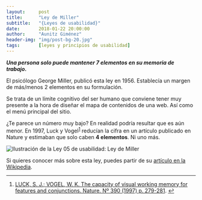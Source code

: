 ```yaml
---
layout:     post
title:      "Ley de Miller"
subtitle:   "{Leyes de usabilidad}"
date:       2018-01-22 20:00:00
author:     "Aunitz Giménez"
header-img: "img/post-bg-20.jpg"
tags:       [leyes y principios de usabilidad]
---
```


<p><em><strong>Una persona solo puede mantener 7 elementos en su memoria de trabajo.</strong></em></p>

<p>El psicólogo George Miller, publicó esta ley en 1956. Establecía un margen de más/menos 2 elementos en su formulación.</p>

<p>Se trata de un límite cognitivo del ser humano que conviene tener muy presente a la hora de diseñar el mapa de contenidos de una web. Así como el menú principal del sitio.</p>

<p>¿Te parece un número muy bajo? En realidad podría resultar que es aún menor. En 1997, Luck y Vogel<sup id="fnref:fn-f1"><a href="#fn:fn-f1" class="footnote">1</a></sup> reducían la cifra en un artículo publicado en Nature y estimaban que solo caben <strong>4 elementos</strong>. Ni uno más.</p>

<p><img src="{{ site.baseurl }}/img/ley-05-ley-de-miller.png" alt="Ilustración de la Ley 05 de usabilidad: Ley de Miller"></p>

<p>Si quieres conocer más sobre esta ley, puedes partir de su <a href="https://en.wikipedia.org/wiki/The_Magical_Number_Seven,_Plus_or_Minus_Two" target="_blank" rel="noopener noreferrer">artículo en la Wikipedia</a>.</p>

<hr>

<div class="footnotes">
  <ol>
    <li id="fn:fn-f1">
      <a href="https://www.ncbi.nlm.nih.gov/pubmed/9384378" target="_blank" rel="noopener noreferrer">LUCK, S. J.; VOGEL, W. K. The capacity of visual working memory for features and conjunctions. Nature. Nº 390 (1997) p. 279-281</a>.&nbsp;<a href="#fnref:fn-f1" class="reversefootnote">&#8617;</a>
    </li>
  </ol>
</div>